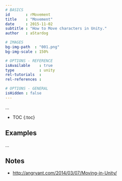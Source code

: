 ```yaml
---
# BASICS
id       : rMovement
title    : "Movement"
date     : 2015-11-02
subtitle : "How to Move characters in Unity."
author   : aStardog

# IMAGES
bg-img-path  : "001.png"
bg-img-scale : 150%

# OPTIONS - REFERENCE
isAvailable    : true
type           : unity
rel-tutorials  : 
rel-references : 

# OPTIONS - GENERAL
isHidden : false
---
```

...

* TOC
{:toc}

## Examples

...

## Notes

* http://angryant.com/2014/03/07/Moving-in-Unity/